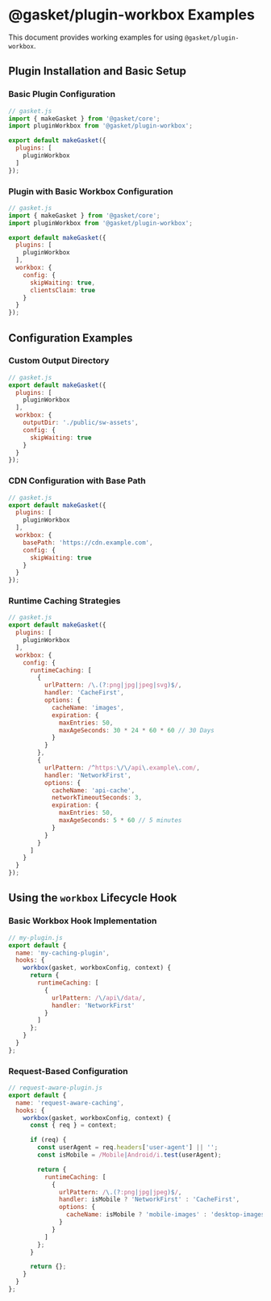 # @gasket/plugin-workbox Examples

This document provides working examples for using `@gasket/plugin-workbox`.

## Plugin Installation and Basic Setup

### Basic Plugin Configuration

```js
// gasket.js
import { makeGasket } from '@gasket/core';
import pluginWorkbox from '@gasket/plugin-workbox';

export default makeGasket({
  plugins: [
    pluginWorkbox
  ]
});
```

### Plugin with Basic Workbox Configuration

```js
// gasket.js
import { makeGasket } from '@gasket/core';
import pluginWorkbox from '@gasket/plugin-workbox';

export default makeGasket({
  plugins: [
    pluginWorkbox
  ],
  workbox: {
    config: {
      skipWaiting: true,
      clientsClaim: true
    }
  }
});
```

## Configuration Examples

### Custom Output Directory

```js
// gasket.js
export default makeGasket({
  plugins: [
    pluginWorkbox
  ],
  workbox: {
    outputDir: './public/sw-assets',
    config: {
      skipWaiting: true
    }
  }
});
```

### CDN Configuration with Base Path

```js
// gasket.js
export default makeGasket({
  plugins: [
    pluginWorkbox
  ],
  workbox: {
    basePath: 'https://cdn.example.com',
    config: {
      skipWaiting: true
    }
  }
});
```

### Runtime Caching Strategies

```js
// gasket.js
export default makeGasket({
  plugins: [
    pluginWorkbox
  ],
  workbox: {
    config: {
      runtimeCaching: [
        {
          urlPattern: /\.(?:png|jpg|jpeg|svg)$/,
          handler: 'CacheFirst',
          options: {
            cacheName: 'images',
            expiration: {
              maxEntries: 50,
              maxAgeSeconds: 30 * 24 * 60 * 60 // 30 Days
            }
          }
        },
        {
          urlPattern: /^https:\/\/api\.example\.com/,
          handler: 'NetworkFirst',
          options: {
            cacheName: 'api-cache',
            networkTimeoutSeconds: 3,
            expiration: {
              maxEntries: 50,
              maxAgeSeconds: 5 * 60 // 5 minutes
            }
          }
        }
      ]
    }
  }
});
```

## Using the `workbox` Lifecycle Hook

### Basic Workbox Hook Implementation

```js
// my-plugin.js
export default {
  name: 'my-caching-plugin',
  hooks: {
    workbox(gasket, workboxConfig, context) {
      return {
        runtimeCaching: [
          {
            urlPattern: /\/api\/data/,
            handler: 'NetworkFirst'
          }
        ]
      };
    }
  }
};
```

### Request-Based Configuration

```js
// request-aware-plugin.js
export default {
  name: 'request-aware-caching',
  hooks: {
    workbox(gasket, workboxConfig, context) {
      const { req } = context;

      if (req) {
        const userAgent = req.headers['user-agent'] || '';
        const isMobile = /Mobile|Android/i.test(userAgent);

        return {
          runtimeCaching: [
            {
              urlPattern: /\.(?:png|jpg|jpeg)$/,
              handler: isMobile ? 'NetworkFirst' : 'CacheFirst',
              options: {
                cacheName: isMobile ? 'mobile-images' : 'desktop-images'
              }
            }
          ]
        };
      }

      return {};
    }
  }
};
```
